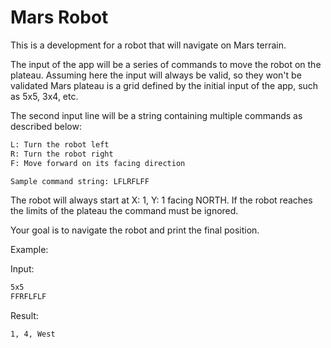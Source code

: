 # Mars Robot

This is a development for a robot that will navigate on Mars terrain.

The input of the app will be a series of commands to move the robot on the plateau.
Assuming here the input will always be valid, so they won't be validated
Mars plateau is a grid defined by the initial input of the app, such as 5x5, 3x4, etc.

The second input line will be a string containing multiple commands as described below:

```bash
L: Turn the robot left
R: Turn the robot right
F: Move forward on its facing direction
```
 
```bash
Sample command string: LFLRFLFF
```

The robot will always start at X: 1, Y: 1 facing NORTH.
If the robot reaches the limits of the plateau the command must be ignored.

Your goal is to navigate the robot and print the final position.

Example:

Input:

```bash
5x5
FFRFLFLF
```
 
Result:

```bash
1, 4, West
```